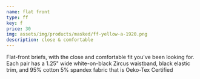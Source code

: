 ```yaml
---
name: flat front
type: ff
key: f
price: 30
img: assets/img/products/masked/ff-yellow-a-1920.png
description: close & comfortable
---
```


Flat-front briefs, with the close and comfortable fit you've been looking for.
Each pair has a 1.25" wide white-on-black Zircus waistband, black elastic trim,
and 95% cotton 5% spandex fabric that is Oeko-Tex Certified
